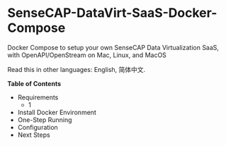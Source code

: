 # SenseCAP-DataVirt-SaaS-Docker-Compose
Docker Compose to setup your own SenseCAP Data Virtualization SaaS, with OpenAPI/OpenStream on Mac, Linux, and MacOS

Read this in other languages: English, 简体中文.


**Table of Contents**
- Requirements
  + 1
- Install Docker Environment
- One-Step Running
- Configuration
- Next Steps
